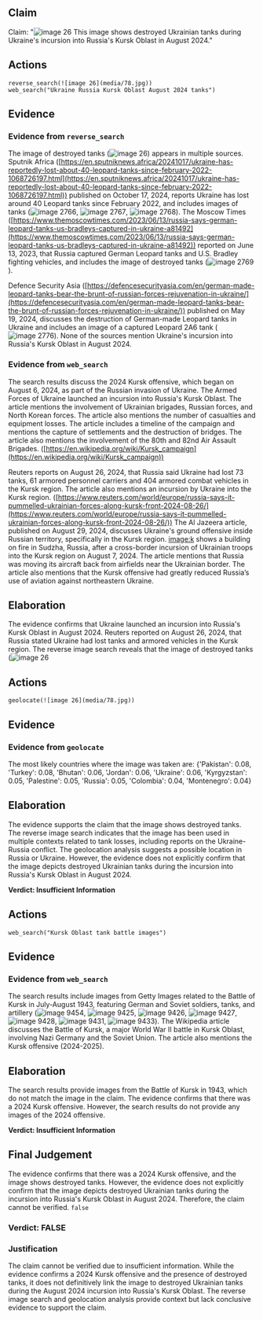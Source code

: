 ## Claim
Claim: "![image 26](media/78.jpg) This image shows destroyed Ukrainian tanks during Ukraine's incursion into Russia's Kursk Oblast in August 2024."

## Actions
```
reverse_search(![image 26](media/78.jpg))
web_search("Ukraine Russia Kursk Oblast August 2024 tanks")
```

## Evidence
### Evidence from `reverse_search`
The image of destroyed tanks (![image 26](media/78.jpg)) appears in multiple sources. Sputnik Africa ([https://en.sputniknews.africa/20241017/ukraine-has-reportedly-lost-about-40-leopard-tanks-since-february-2022-1068726197.html](https://en.sputniknews.africa/20241017/ukraine-has-reportedly-lost-about-40-leopard-tanks-since-february-2022-1068726197.html)) published on October 17, 2024, reports Ukraine has lost around 40 Leopard tanks since February 2022, and includes images of tanks (![image 2766](media/2025-08-07_21-10-1754601059-352868.jpg), ![image 2767](media/2025-08-07_21-11-1754601064-235630.jpg), ![image 2768](media/2025-08-07_21-11-1754601064-852129.jpg)). The Moscow Times ([https://www.themoscowtimes.com/2023/06/13/russia-says-german-leopard-tanks-us-bradleys-captured-in-ukraine-a81492](https://www.themoscowtimes.com/2023/06/13/russia-says-german-leopard-tanks-us-bradleys-captured-in-ukraine-a81492)) reported on June 13, 2023, that Russia captured German Leopard tanks and U.S. Bradley fighting vehicles, and includes the image of destroyed tanks (![image 2769](media/2025-08-07_21-11-1754601071-722574.jpg)).

Defence Security Asia ([https://defencesecurityasia.com/en/german-made-leopard-tanks-bear-the-brunt-of-russian-forces-rejuvenation-in-ukraine/](https://defencesecurityasia.com/en/german-made-leopard-tanks-bear-the-brunt-of-russian-forces-rejuvenation-in-ukraine/)) published on May 19, 2024, discusses the destruction of German-made Leopard tanks in Ukraine and includes an image of a captured Leopard 2A6 tank (![image 2776](media/2025-08-07_21-11-1754601078-976522.jpg)). None of the sources mention Ukraine's incursion into Russia's Kursk Oblast in August 2024.


### Evidence from `web_search`
The search results discuss the 2024 Kursk offensive, which began on August 6, 2024, as part of the Russian invasion of Ukraine. The Armed Forces of Ukraine launched an incursion into Russia's Kursk Oblast. The article mentions the involvement of Ukrainian brigades, Russian forces, and North Korean forces. The article also mentions the number of casualties and equipment losses. The article includes a timeline of the campaign and mentions the capture of settlements and the destruction of bridges. The article also mentions the involvement of the 80th and 82nd Air Assault Brigades. ([https://en.wikipedia.org/wiki/Kursk_campaign](https://en.wikipedia.org/wiki/Kursk_campaign))

Reuters reports on August 26, 2024, that Russia said Ukraine had lost 73 tanks, 61 armored personnel carriers and 404 armored combat vehicles in the Kursk region. The article also mentions an incursion by Ukraine into the Kursk region. ([https://www.reuters.com/world/europe/russia-says-it-pummelled-ukrainian-forces-along-kursk-front-2024-08-26/](https://www.reuters.com/world/europe/russia-says-it-pummelled-ukrainian-forces-along-kursk-front-2024-08-26/)) The Al Jazeera article, published on August 29, 2024, discusses Ukraine's ground offensive inside Russian territory, specifically in the Kursk region. <image:k> shows a building on fire in Sudzha, Russia, after a cross-border incursion of Ukrainian troops into the Kursk region on August 7, 2024. The article mentions that Russia was moving its aircraft back from airfields near the Ukrainian border. The article also mentions that the Kursk offensive had greatly reduced Russia’s use of aviation against northeastern Ukraine.


## Elaboration
The evidence confirms that Ukraine launched an incursion into Russia's Kursk Oblast in August 2024. Reuters reported on August 26, 2024, that Russia stated Ukraine had lost tanks and armored vehicles in the Kursk region. The reverse image search reveals that the image of destroyed tanks (![image 26](media/78.jpg)

## Actions
```
geolocate(![image 26](media/78.jpg))
```

## Evidence
### Evidence from `geolocate`
The most likely countries where the image was taken are: {'Pakistan': 0.08, 'Turkey': 0.08, 'Bhutan': 0.06, 'Jordan': 0.06, 'Ukraine': 0.06, 'Kyrgyzstan': 0.05, 'Palestine': 0.05, 'Russia': 0.05, 'Colombia': 0.04, 'Montenegro': 0.04}

## Elaboration
The evidence supports the claim that the image shows destroyed tanks. The reverse image search indicates that the image has been used in multiple contexts related to tank losses, including reports on the Ukraine-Russia conflict. The geolocation analysis suggests a possible location in Russia or Ukraine. However, the evidence does not explicitly confirm that the image depicts destroyed Ukrainian tanks during the incursion into Russia's Kursk Oblast in August 2024.

**Verdict: Insufficient Information**


## Actions
```
web_search("Kursk Oblast tank battle images")
```

## Evidence
### Evidence from `web_search`
The search results include images from Getty Images related to the Battle of Kursk in July-August 1943, featuring German and Soviet soldiers, tanks, and artillery (![image 9454](media/2025-08-30_22-04-1756591486-557822.jpg), ![image 9425](media/2025-08-30_22-04-1756591479-388011.jpg), ![image 9426](media/2025-08-30_22-04-1756591479-566669.jpg), ![image 9427](media/2025-08-30_22-04-1756591479-859425.jpg), ![image 9428](media/2025-08-30_22-04-1756591480-035241.jpg), ![image 9431](media/2025-08-30_22-04-1756591480-919434.jpg), ![image 9433](media/2025-08-30_22-04-1756591481-270687.jpg)). The Wikipedia article discusses the Battle of Kursk, a major World War II battle in Kursk Oblast, involving Nazi Germany and the Soviet Union. The article also mentions the Kursk offensive (2024-2025).


## Elaboration
The search results provide images from the Battle of Kursk in 1943, which do not match the image in the claim. The evidence confirms that there was a 2024 Kursk offensive. However, the search results do not provide any images of the 2024 offensive.

**Verdict: Insufficient Information**


## Final Judgement
The evidence confirms that there was a 2024 Kursk offensive, and the image shows destroyed tanks. However, the evidence does not explicitly confirm that the image depicts destroyed Ukrainian tanks during the incursion into Russia's Kursk Oblast in August 2024. Therefore, the claim cannot be verified. `false`

### Verdict: FALSE

### Justification
The claim cannot be verified due to insufficient information. While the evidence confirms a 2024 Kursk offensive and the presence of destroyed tanks, it does not definitively link the image to destroyed Ukrainian tanks during the August 2024 incursion into Russia's Kursk Oblast. The reverse image search and geolocation analysis provide context but lack conclusive evidence to support the claim.
